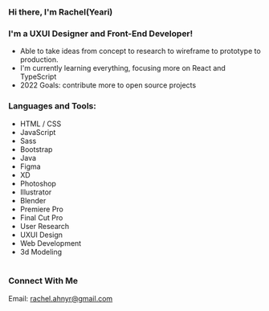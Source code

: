 ### Hi there, I'm Rachel(Yeari)

### I'm a UXUI Designer and Front-End Developer!

- Able to take ideas from concept to research to wireframe to prototype to production.
- I'm currently learning everything, focusing more on React and TypeScript
- 2022 Goals: contribute more to open source projects
  <br/>

### Languages and Tools:

- HTML / CSS
- JavaScript
- Sass
- Bootstrap
- Java
  <br />
- Figma
- XD
- Photoshop
- Illustrator
- Blender
- Premiere Pro
- Final Cut Pro
  <br/>
- User Research
- UXUI Design
- Web Development
- 3d Modeling
  <br />
  <br />

### Connect With Me

Email: rachel.ahnyr@gmail.com
